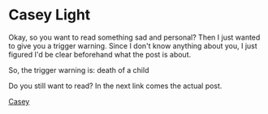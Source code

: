 # Casey Light

Okay, so you want to read something sad and personal? Then I just wanted to give you a trigger warning. Since I don't
know anything about you, I just figured I'd be clear beforehand what the post is about.

So, the trigger warning is: death of a child

Do you still want to read? In the next link comes the actual post.

[Casey](posts/30/casey.html)